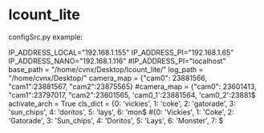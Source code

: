 # Icount_lite
configSrc.py example:

IP_ADDRESS_LOCAL="192.168.1.155"
IP_ADDRESS_PI="192.168.1.65"
IP_ADDRESS_NANO="192.168.1.116"
#IP_ADDRESS_PI="localhost"
base_path = "/home/cvnx/Desktop/Icount_lite/"
log_path = "/home/cvnx/Desktop/"
camera_map = {"cam0": 23881566, "cam1":23881567, "cam2":23875565}
#camera_map = {"cam0": 23601413, "cam1":23797017, "cam2":23601565, 'cam0_1':23881564, 'cam0_2':23881$
activate_arch = True
cls_dict = {0: 'vickies', 1: 'coke', 2: 'gatorade', 3: 'sun_chips', 4: 'doritos', 5: 'lays', 6: 'mon$
#{0: 'Vickies', 1: 'Coke', 2: 'Gatorade', 3: 'Sun_chips', 4: 'Doritos', 5: 'Lays', 6: 'Monster', 7: $













